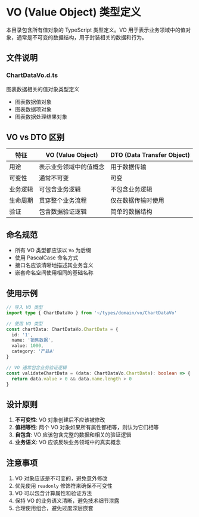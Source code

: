 # VO (Value Object) 类型定义

本目录包含所有值对象的 TypeScript 类型定义。VO 用于表示业务领域中的值对象，通常是不可变的数据结构，用于封装相关的数据和行为。

## 文件说明

### ChartDataVo.d.ts

图表数据相关的值对象类型定义

- 图表数据值对象
- 图表数据项对象
- 图表数据处理结果对象

## VO vs DTO 区别

| 特征     | VO (Value Object)      | DTO (Data Transfer Object) |
| -------- | ---------------------- | -------------------------- |
| 用途     | 表示业务领域中的值概念 | 用于数据传输               |
| 可变性   | 通常不可变             | 可变                       |
| 业务逻辑 | 可包含业务逻辑         | 不包含业务逻辑             |
| 生命周期 | 贯穿整个业务流程       | 仅在数据传输时使用         |
| 验证     | 包含数据验证逻辑       | 简单的数据结构             |

## 命名规范

- 所有 VO 类型都应该以 `Vo` 为后缀
- 使用 PascalCase 命名方式
- 接口名应该清晰地描述其业务含义
- 嵌套命名空间使用相同的基础名称

## 使用示例

```typescript
// 导入 VO 类型
import type { ChartDataVo } from '~/types/domain/vo/ChartDataVo'

// 使用 VO 类型
const chartData: ChartDataVo.ChartData = {
  id: '1',
  name: '销售数据',
  value: 1000,
  category: '产品A'
}

// VO 通常包含业务验证逻辑
const validateChartData = (data: ChartDataVo.ChartData): boolean => {
  return data.value > 0 && data.name.length > 0
}
```

## 设计原则

1. **不可变性**: VO 对象创建后不应该被修改
2. **值相等性**: 两个 VO 对象如果所有属性都相等，则认为它们相等
3. **自包含**: VO 应该包含完整的数据和相关的验证逻辑
4. **业务语义**: VO 应该反映业务领域中的真实概念

## 注意事项

1. VO 对象应该是不可变的，避免意外修改
2. 优先使用 `readonly` 修饰符来确保不可变性
3. VO 可以包含计算属性和验证方法
4. 保持 VO 的业务语义清晰，避免技术细节泄露
5. 合理使用组合，避免过度深层嵌套
